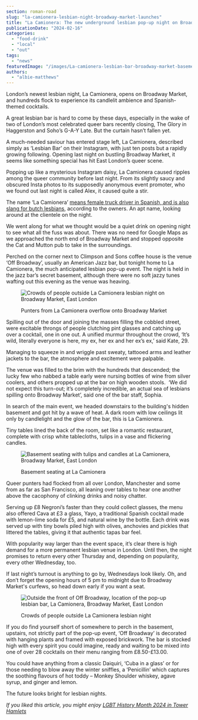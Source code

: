 ```yaml
---
section: roman-road
slug: "la-camionera-lesbian-night-broadway-market-launches"
title: "La Camionera: The new underground lesbian pop-up night on Broadway Market"
publicationDate: "2024-02-16"
categories: 
  - "food-drink"
  - "local"
  - "out"
tags: 
  - "news"
featuredImage: "/images/La-camionera-lesbian-bar-broadway-market-basement-bar.jpg"
authors: 
  - "albie-matthews"
---
```


London’s newest lesbian night, La Camionera, opens on Broadway Market, and hundreds flock to experience its candlelit ambience and Spanish-themed cocktails.

A great lesbian bar is hard to come by these days, especially in the wake of two of London’s most celebrated queer bars recently closing, The Glory in Haggerston and Soho’s G-A-Y Late. But the curtain hasn’t fallen yet. 

A much-needed saviour has entered stage left, La Camionera, described simply as ‘Lesbian Bar’ on their Instagram, with just ten posts but a rapidly growing following. Opening last night on bustling Broadway Market, it seems like something special has hit East London’s queer scene.

Popping up like a mysterious Instagram daisy, La Camionera caused ripples among the queer community before last night. From its slightly saucy and obscured Insta photos to its supposedly anonymous event promoter, who we found out last night is called Alex, it caused quite a stir.  

The name ‘La Camionera’ [means female truck driver in Spanish, and is also slang for butch lesbians](https://www.standard.co.uk/going-out/la-camionera-lesbian-bar-london-opening-b1138560.html#:~:text=Since%20the%20launch%20of%20its,town%20among%20London%20lesbian%20circles.), according to the owners. An apt name, looking around at the clientele on the night. 

We went along for what we thought would be a quiet drink on opening night to see what all the fuss was about. There was no need for Google Maps as we approached the north end of Broadway Market and stopped opposite the Cat and Mutton pub to take in the surroundings.  

Perched on the corner next to Climpson and Sons coffee house is the venue ‘Off Broadway’, usually an American Jazz bar, but tonight home to La Camionera, the much anticipated lesbian pop-up event. The night is held in the jazz bar’s secret basement, although there were no soft jazzy tunes wafting out this evening as the venue was heaving. 

<figure>

![Crowds of people outside La Camionera lesbian night on Broadway Market, East London](/images/La-Camionera-lesbian-bar-broadway-market-crowd-1024x683.jpg)

<figcaption>

Punters from La Camionera overflow onto Broadway Market

</figcaption>

</figure>

Spilling out of the door and joining the masses filling the cobbled street, were excitable throngs of people clutching pint glasses and catching up over a cocktail, one in one out. A unified murmur throughout the crowd, ‘It’s wild, literally everyone is here, my ex, her ex and her ex’s ex,’ said Kate, 29.

Managing to squeeze in and wriggle past sweaty, tattooed arms and leather jackets to the bar, the atmosphere and excitement were palpable. 

The venue was filled to the brim with the hundreds that descended; the lucky few who nabbed a table early were nursing bottles of wine from silver coolers, and others propped up at the bar on high wooden stools.  ‘We did not expect this turn-out; it’s completely incredible, an actual sea of lesbians spilling onto Broadway Market’, said one of the bar staff, Sophia.

In search of the main event, we headed downstairs to the building's hidden basement and got hit by a wave of heat. A dark room with low ceilings lit only by candlelight and the glow of the bar, this is La Camionera. 

Tiny tables lined the back of the room, set like a romantic restaurant, complete with crisp white tablecloths, tulips in a vase and flickering candles. 

<figure>

![Basement seating with tulips and candles at La Camionera, Broadway Market, East London](/images/La-camionera-lesbian-bar-broadway-market-tables-1024x683.jpg)

<figcaption>

Basement seating at La Camionera

</figcaption>

</figure>

Queer punters had flocked from all over London, Manchester and some from as far as San Francisco, all leaning over tables to hear one another above the cacophony of clinking drinks and noisy chatter.

Serving up £8 Negroni’s faster than they could collect glasses, the menu also offered Cava at £3 a glass, Yayo, a traditional Spanish cocktail made with lemon-lime soda for £5, and natural wine by the bottle. Each drink was served up with tiny bowls piled high with olives, anchovies and pickles that littered the tables, giving it that authentic tapas bar feel. 

With popularity way larger than the event space, it’s clear there is high demand for a more permanent lesbian venue in London. Until then, the night promises to return every other Thursday and, depending on popularity, every other Wednesday, too. 

If last night’s turnout is anything to go by, Wednesdays look likely. Oh, and don’t forget the opening hours of 5 pm to midnight due to Broadway Market's curfews, so head down early if you want a seat. 

<figure>

![Outside the front of Off Broadway, location of the pop-up lesbian bar, La Camionera, Broadway Market, East London](/images/La-camionera-lesbian-bar-broadway-market-outside-night-1024x683.jpg)

<figcaption>

Crowds of people outside La Camionera lesbian night

</figcaption>

</figure>

If you do find yourself short of somewhere to perch in the basement, upstairs, not strictly part of the pop-up event, ‘Off Broadway’ is decorated with hanging plants and framed with exposed brickwork. The bar is stocked high with every spirit you could imagine, ready and waiting to be mixed into one of over 28 cocktails on their menu ranging from £8.50-£13.00.

You could have anything from a classic Daiquiri, ‘Cuba in a glass’ or for those needing to blow away the winter sniffles, a ‘Penicillin’ which captures the soothing flavours of hot toddy – Monkey Shoulder whiskey, agave syrup, and ginger and lemon. 

The future looks bright for lesbian nights.

_If you liked this article, you might enjoy [LGBT History Month 2024 in Tower Hamlets](https://romanroadlondon.com/lgbt-history-month-tower-hamlets/)_


